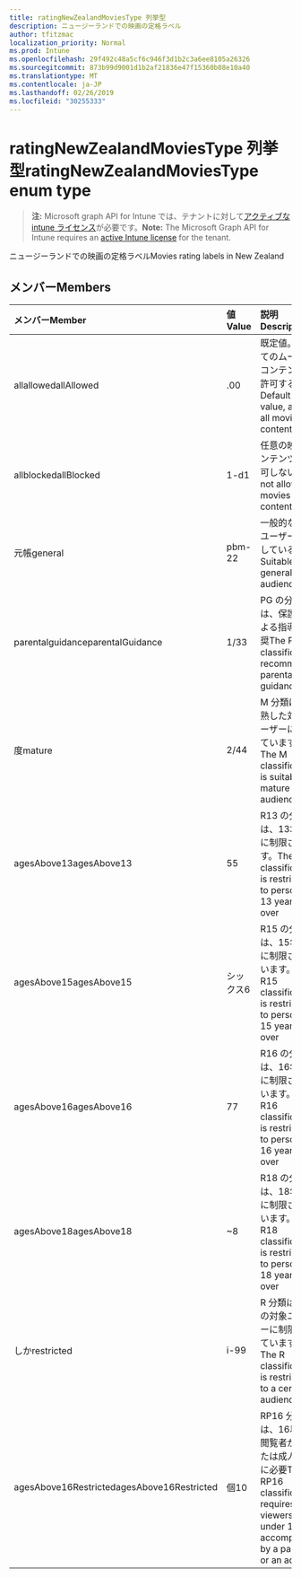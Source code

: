 ```yaml
---
title: ratingNewZealandMoviesType 列挙型
description: ニュージーランドでの映画の定格ラベル
author: tfitzmac
localization_priority: Normal
ms.prod: Intune
ms.openlocfilehash: 29f492c48a5cf6c946f3d1b2c3a6ee8105a26326
ms.sourcegitcommit: 873b99d9001d1b2af21836e47f15360b08e10a40
ms.translationtype: MT
ms.contentlocale: ja-JP
ms.lasthandoff: 02/26/2019
ms.locfileid: "30255333"
---
```

# <a name="ratingnewzealandmoviestype-enum-type"></a><span data-ttu-id="2ac3a-103">ratingNewZealandMoviesType 列挙型</span><span class="sxs-lookup"><span data-stu-id="2ac3a-103">ratingNewZealandMoviesType enum type</span></span>

> <span data-ttu-id="2ac3a-104">**注:** Microsoft graph API for Intune では、テナントに対して[アクティブな intune ライセンス](https://go.microsoft.com/fwlink/?linkid=839381)が必要です。</span><span class="sxs-lookup"><span data-stu-id="2ac3a-104">**Note:** The Microsoft Graph API for Intune requires an [active Intune license](https://go.microsoft.com/fwlink/?linkid=839381) for the tenant.</span></span>

<span data-ttu-id="2ac3a-105">ニュージーランドでの映画の定格ラベル</span><span class="sxs-lookup"><span data-stu-id="2ac3a-105">Movies rating labels in New Zealand</span></span>

## <a name="members"></a><span data-ttu-id="2ac3a-106">メンバー</span><span class="sxs-lookup"><span data-stu-id="2ac3a-106">Members</span></span>
|<span data-ttu-id="2ac3a-107">メンバー</span><span class="sxs-lookup"><span data-stu-id="2ac3a-107">Member</span></span>|<span data-ttu-id="2ac3a-108">値</span><span class="sxs-lookup"><span data-stu-id="2ac3a-108">Value</span></span>|<span data-ttu-id="2ac3a-109">説明</span><span class="sxs-lookup"><span data-stu-id="2ac3a-109">Description</span></span>|
|:---|:---|:---|
|<span data-ttu-id="2ac3a-110">allallowed</span><span class="sxs-lookup"><span data-stu-id="2ac3a-110">allAllowed</span></span>|<span data-ttu-id="2ac3a-111">.0</span><span class="sxs-lookup"><span data-stu-id="2ac3a-111">0</span></span>|<span data-ttu-id="2ac3a-112">既定値。すべてのムービーコンテンツを許可する</span><span class="sxs-lookup"><span data-stu-id="2ac3a-112">Default value, allow all movies content</span></span>|
|<span data-ttu-id="2ac3a-113">allblocked</span><span class="sxs-lookup"><span data-stu-id="2ac3a-113">allBlocked</span></span>|<span data-ttu-id="2ac3a-114">1-d</span><span class="sxs-lookup"><span data-stu-id="2ac3a-114">1</span></span>|<span data-ttu-id="2ac3a-115">任意の映画コンテンツを許可しない</span><span class="sxs-lookup"><span data-stu-id="2ac3a-115">Do not allow any movies content</span></span>|
|<span data-ttu-id="2ac3a-116">元帳</span><span class="sxs-lookup"><span data-stu-id="2ac3a-116">general</span></span>|<span data-ttu-id="2ac3a-117">pbm-2</span><span class="sxs-lookup"><span data-stu-id="2ac3a-117">2</span></span>|<span data-ttu-id="2ac3a-118">一般的な対象ユーザーに適している</span><span class="sxs-lookup"><span data-stu-id="2ac3a-118">Suitable for general audience</span></span>|
|<span data-ttu-id="2ac3a-119">parentalguidance</span><span class="sxs-lookup"><span data-stu-id="2ac3a-119">parentalGuidance</span></span>|<span data-ttu-id="2ac3a-120">1/3</span><span class="sxs-lookup"><span data-stu-id="2ac3a-120">3</span></span>|<span data-ttu-id="2ac3a-121">PG の分類では、保護者による指導を推奨</span><span class="sxs-lookup"><span data-stu-id="2ac3a-121">The PG classification recommends parental guidance</span></span>|
|<span data-ttu-id="2ac3a-122">度</span><span class="sxs-lookup"><span data-stu-id="2ac3a-122">mature</span></span>|<span data-ttu-id="2ac3a-123">2/4</span><span class="sxs-lookup"><span data-stu-id="2ac3a-123">4</span></span>|<span data-ttu-id="2ac3a-124">M 分類は、成熟した対象ユーザーに適しています。</span><span class="sxs-lookup"><span data-stu-id="2ac3a-124">The M classification is suitable for mature audience</span></span>|
|<span data-ttu-id="2ac3a-125">agesAbove13</span><span class="sxs-lookup"><span data-stu-id="2ac3a-125">agesAbove13</span></span>|<span data-ttu-id="2ac3a-126">5</span><span class="sxs-lookup"><span data-stu-id="2ac3a-126">5</span></span>|<span data-ttu-id="2ac3a-127">R13 の分類は、13才以上に制限されます。</span><span class="sxs-lookup"><span data-stu-id="2ac3a-127">The R13 classification is restricted to persons 13 years and over</span></span>|
|<span data-ttu-id="2ac3a-128">agesAbove15</span><span class="sxs-lookup"><span data-stu-id="2ac3a-128">agesAbove15</span></span>|<span data-ttu-id="2ac3a-129">シックス</span><span class="sxs-lookup"><span data-stu-id="2ac3a-129">6</span></span>|<span data-ttu-id="2ac3a-130">R15 の分類は、15年以上に制限されています。</span><span class="sxs-lookup"><span data-stu-id="2ac3a-130">The R15 classification is restricted to persons 15 years and over</span></span>|
|<span data-ttu-id="2ac3a-131">agesAbove16</span><span class="sxs-lookup"><span data-stu-id="2ac3a-131">agesAbove16</span></span>|<span data-ttu-id="2ac3a-132">7</span><span class="sxs-lookup"><span data-stu-id="2ac3a-132">7</span></span>|<span data-ttu-id="2ac3a-133">R16 の分類は、16年以上に制限されています。</span><span class="sxs-lookup"><span data-stu-id="2ac3a-133">The R16 classification is restricted to persons 16 years and over</span></span>|
|<span data-ttu-id="2ac3a-134">agesAbove18</span><span class="sxs-lookup"><span data-stu-id="2ac3a-134">agesAbove18</span></span>|<span data-ttu-id="2ac3a-135">~</span><span class="sxs-lookup"><span data-stu-id="2ac3a-135">8</span></span>|<span data-ttu-id="2ac3a-136">R18 の分類は、18年以上に制限されています。</span><span class="sxs-lookup"><span data-stu-id="2ac3a-136">The R18 classification is restricted to persons 18 years and over</span></span>|
|<span data-ttu-id="2ac3a-137">しか</span><span class="sxs-lookup"><span data-stu-id="2ac3a-137">restricted</span></span>|<span data-ttu-id="2ac3a-138">i-9</span><span class="sxs-lookup"><span data-stu-id="2ac3a-138">9</span></span>|<span data-ttu-id="2ac3a-139">R 分類は特定の対象ユーザーに制限されています。</span><span class="sxs-lookup"><span data-stu-id="2ac3a-139">The R classification is restricted to a certain audience</span></span>|
|<span data-ttu-id="2ac3a-140">agesAbove16Restricted</span><span class="sxs-lookup"><span data-stu-id="2ac3a-140">agesAbove16Restricted</span></span>|<span data-ttu-id="2ac3a-141">個</span><span class="sxs-lookup"><span data-stu-id="2ac3a-141">10</span></span>|<span data-ttu-id="2ac3a-142">RP16 分類には、16以下の閲覧者が親または成人と共に必要</span><span class="sxs-lookup"><span data-stu-id="2ac3a-142">The RP16 classification requires viewers under 16 accompanied by a parent or an adult</span></span>|



